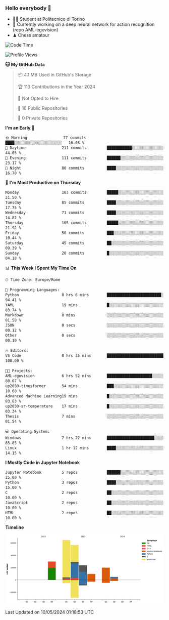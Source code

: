 ### Hello everybody 👋
- 🧑‍🎓 Student at Politecnico di Torino
- 🤖 Currently working on a deep neural network for action recognition (repo AML-egovision)
- ♟ Chess amatour

<!--
[![Figimodi's GitHub stats](https://github-readme-stats.vercel.app/api?username=figimodi&rank_icon=github&show_icons=true&include_all_commits=true)](https://github.com/figimodi/github-readme-stats)

![Top Langs](https://github-readme-stats.vercel.app/api/top-langs/?username=figimodi&layout=compact&)

[![Figimodi's WakaTime stats](https://github-readme-stats.vercel.app/api/wakatime?username=figimodi)](https://github.com/figimodi/github-readme-stats)
-->

<!--START_SECTION:waka-->
![Code Time](http://img.shields.io/badge/Code%20Time-71%20hrs%2011%20mins-blue)

![Profile Views](http://img.shields.io/badge/Profile%20Views-1-blue)

**🐱 My GitHub Data** 

> 📦 4.1 MB Used in GitHub's Storage 
 > 
> 🏆 113 Contributions in the Year 2024
 > 
> 🚫 Not Opted to Hire
 > 
> 📜 16 Public Repositories 
 > 
> 🔑 0 Private Repositories 
 > 
**I'm an Early 🐤** 

```text
🌞 Morning                77 commits          ████░░░░░░░░░░░░░░░░░░░░░   16.08 % 
🌆 Daytime                211 commits         ███████████░░░░░░░░░░░░░░   44.05 % 
🌃 Evening                111 commits         ██████░░░░░░░░░░░░░░░░░░░   23.17 % 
🌙 Night                  80 commits          ████░░░░░░░░░░░░░░░░░░░░░   16.70 % 
```
📅 **I'm Most Productive on Thursday** 

```text
Monday                   103 commits         █████░░░░░░░░░░░░░░░░░░░░   21.50 % 
Tuesday                  85 commits          ████░░░░░░░░░░░░░░░░░░░░░   17.75 % 
Wednesday                71 commits          ████░░░░░░░░░░░░░░░░░░░░░   14.82 % 
Thursday                 105 commits         █████░░░░░░░░░░░░░░░░░░░░   21.92 % 
Friday                   50 commits          ███░░░░░░░░░░░░░░░░░░░░░░   10.44 % 
Saturday                 45 commits          ██░░░░░░░░░░░░░░░░░░░░░░░   09.39 % 
Sunday                   20 commits          █░░░░░░░░░░░░░░░░░░░░░░░░   04.18 % 
```


📊 **This Week I Spent My Time On** 

```text
🕑︎ Time Zone: Europe/Rome

💬 Programming Languages: 
Python                   8 hrs 6 mins        ████████████████████████░   94.41 % 
YAML                     19 mins             █░░░░░░░░░░░░░░░░░░░░░░░░   03.74 % 
Markdown                 8 mins              ░░░░░░░░░░░░░░░░░░░░░░░░░   01.58 % 
JSON                     0 secs              ░░░░░░░░░░░░░░░░░░░░░░░░░   00.12 % 
Other                    0 secs              ░░░░░░░░░░░░░░░░░░░░░░░░░   00.10 % 

🔥 Editors: 
VS Code                  8 hrs 35 mins       █████████████████████████   100.00 % 

🐱‍💻 Projects: 
AML-egovision            6 hrs 52 mins       ████████████████████░░░░░   80.07 % 
up2030-timesformer       54 mins             ███░░░░░░░░░░░░░░░░░░░░░░   10.60 % 
Advanced Machine Learning19 mins             █░░░░░░░░░░░░░░░░░░░░░░░░   03.83 % 
up2030-sr-temperature    17 mins             █░░░░░░░░░░░░░░░░░░░░░░░░   03.34 % 
Thesis                   7 mins              ░░░░░░░░░░░░░░░░░░░░░░░░░   01.54 % 

💻 Operating System: 
Windows                  7 hrs 22 mins       █████████████████████░░░░   85.85 % 
Linux                    1 hr 12 mins        ████░░░░░░░░░░░░░░░░░░░░░   14.15 % 
```

**I Mostly Code in Jupyter Notebook** 

```text
Jupyter Notebook         5 repos             ██████░░░░░░░░░░░░░░░░░░░   25.00 % 
Python                   3 repos             ████░░░░░░░░░░░░░░░░░░░░░   15.00 % 
C                        2 repos             ██░░░░░░░░░░░░░░░░░░░░░░░   10.00 % 
JavaScript               2 repos             ██░░░░░░░░░░░░░░░░░░░░░░░   10.00 % 
HTML                     2 repos             ██░░░░░░░░░░░░░░░░░░░░░░░   10.00 % 
```



**Timeline**

![Lines of Code chart](https://raw.githubusercontent.com/figimodi/figimodi/main/assets/bar_graph.png)


 Last Updated on 10/05/2024 01:18:53 UTC
<!--END_SECTION:waka-->

<!--
**figimodi/figimodi** is a ✨ _special_ ✨ repository because its `README.md` (this file) appears on your GitHub profile.

Here are some ideas to get you started:

- 🔭 I’m currently working on ...
- 🌱 I’m currently learning ...
- 👯 I’m looking to collaborate on ...
- 🤔 I’m looking for help with ...
- 💬 Ask me about ...
- 📫 How to reach me: ...
- 😄 Pronouns: ...
- ⚡ Fun fact: ...
-->
